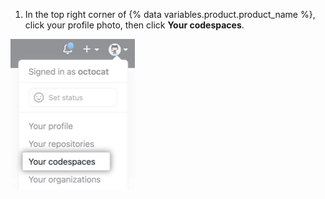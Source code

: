 1. In the top right corner of {% data variables.product.product_name %}, click your profile photo, then click **Your codespaces**.

  !['Your codespaces' menu option](/assets/images/help/codespaces/your-codespaces-option.png)
